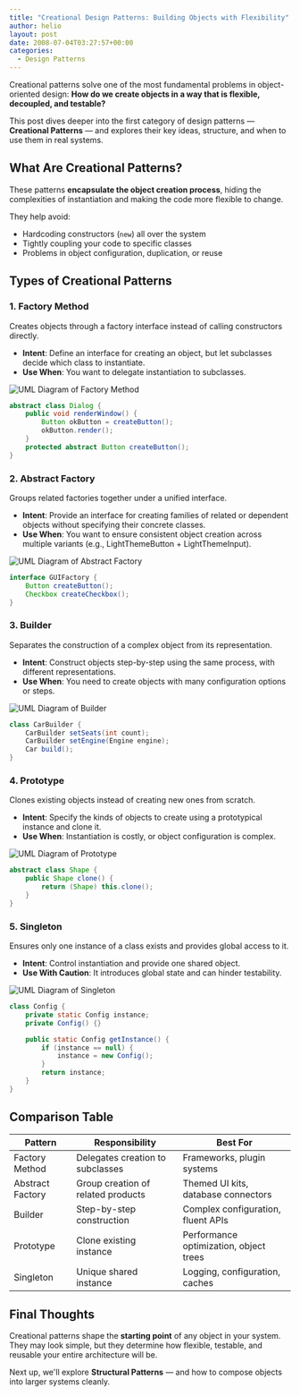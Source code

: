 ```yaml
---
title: "Creational Design Patterns: Building Objects with Flexibility"
author: helio
layout: post
date: 2008-07-04T03:27:57+00:00
categories:
  - Design Patterns
---
```


Creational patterns solve one of the most fundamental problems in object-oriented design:
**How do we create objects in a way that is flexible, decoupled, and testable?**

This post dives deeper into the first category of design patterns — **Creational Patterns** — and explores their key ideas, structure, and when to use them in real systems.

## What Are Creational Patterns?

These patterns **encapsulate the object creation process**, hiding the complexities of instantiation and making the code more flexible to change.

They help avoid:

- Hardcoding constructors (`new`) all over the system
- Tightly coupling your code to specific classes
- Problems in object configuration, duplication, or reuse

## Types of Creational Patterns

### 1. Factory Method

Creates objects through a factory interface instead of calling constructors directly.

- **Intent**: Define an interface for creating an object, but let subclasses decide which class to instantiate.
- **Use When**: You want to delegate instantiation to subclasses.

<img src="/uploads/2008/07/factory-method-pattern.png" alt="UML Diagram of Factory Method" class="creational-pattern-img">

```java
abstract class Dialog {
    public void renderWindow() {
        Button okButton = createButton();
        okButton.render();
    }
    protected abstract Button createButton();
}
```

### 2. Abstract Factory

Groups related factories together under a unified interface.

- **Intent**: Provide an interface for creating families of related or dependent objects without specifying their concrete classes.
- **Use When**: You want to ensure consistent object creation across multiple variants (e.g., LightThemeButton + LightThemeInput).

<img src="/uploads/2008/07/abstract-factory-pattern.png" alt="UML Diagram of Abstract Factory" class="creational-pattern-img">

```java
interface GUIFactory {
    Button createButton();
    Checkbox createCheckbox();
}
```

### 3. Builder

Separates the construction of a complex object from its representation.

- **Intent**: Construct objects step-by-step using the same process, with different representations.
- **Use When**: You need to create objects with many configuration options or steps.

<img src="/uploads/2008/07/builder-pattern.png" alt="UML Diagram of Builder" class="creational-pattern-img">

```java
class CarBuilder {
    CarBuilder setSeats(int count);
    CarBuilder setEngine(Engine engine);
    Car build();
}
```

### 4. Prototype

Clones existing objects instead of creating new ones from scratch.

- **Intent**: Specify the kinds of objects to create using a prototypical instance and clone it.
- **Use When**: Instantiation is costly, or object configuration is complex.

<img src="/uploads/2008/07/prototype-pattern.png" alt="UML Diagram of Prototype" class="creational-pattern-img">

```java
abstract class Shape {
    public Shape clone() {
        return (Shape) this.clone();
    }
}
```

### 5. Singleton

Ensures only one instance of a class exists and provides global access to it.

- **Intent**: Control instantiation and provide one shared object.
- **Use With Caution**: It introduces global state and can hinder testability.

<img src="/uploads/2008/07/singleton-pattern.png" alt="UML Diagram of Singleton" class="creational-pattern-img">

```java
class Config {
    private static Config instance;
    private Config() {}

    public static Config getInstance() {
        if (instance == null) {
            instance = new Config();
        }
        return instance;
    }
}
```

## Comparison Table

| Pattern          | Responsibility                     | Best For                               |
| ---------------- | ---------------------------------- | -------------------------------------- |
| Factory Method   | Delegates creation to subclasses   | Frameworks, plugin systems             |
| Abstract Factory | Group creation of related products | Themed UI kits, database connectors    |
| Builder          | Step-by-step construction          | Complex configuration, fluent APIs     |
| Prototype        | Clone existing instance            | Performance optimization, object trees |
| Singleton        | Unique shared instance             | Logging, configuration, caches         |

## Final Thoughts

Creational patterns shape the **starting point** of any object in your system.
They may look simple, but they determine how flexible, testable, and reusable your entire architecture will be.

Next up, we'll explore **Structural Patterns** — and how to compose objects into larger systems cleanly.
